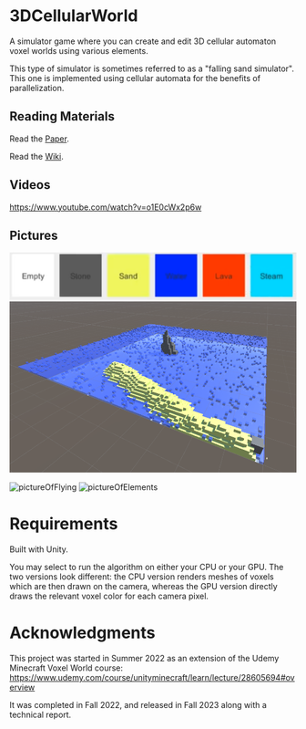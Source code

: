 # 3DCellularWorld

A simulator game where you can create and edit 3D cellular automaton voxel worlds using various elements.

This type of simulator is sometimes referred to as a "falling sand simulator". This one is implemented using cellular automata for the benefits of parallelization.



## Reading Materials
Read the [Paper](https://cis.temple.edu/tagit/publications/TAGIT-TR-18.pdf).

Read the [Wiki](https://github.com/ccrock4t/3DCellularWorld/wiki).

## Videos
https://www.youtube.com/watch?v=o1E0cWx2p6w

## Pictures

![pictureOfElementsList](https://github.com/ccrock4t/3DCellularWorld/blob/main/Assets/Images/elements.png?raw=true)
![pictureOfIsland](https://github.com/ccrock4t/3DCellularWorld/blob/main/Assets/Images/background.PNG?raw=true)



![pictureOfFlying](https://github.com/ccrock4t/3DCellularWorld/blob/main/Assets/Images/flying.gif?raw=true)
![pictureOfElements](https://github.com/ccrock4t/3DCellularWorld/blob/main/Assets/Images/elements.gif?raw=true)

# Requirements
Built with Unity.

You may select to run the algorithm on either your CPU or your GPU. The two versions look different: the CPU version renders meshes of voxels which are then drawn on the camera, whereas the GPU version directly draws the relevant voxel color for each camera pixel.

# Acknowledgments

This project was started in Summer 2022 as an extension of the Udemy Minecraft Voxel World course: [https://www.udemy.com/course/unityminecraft/learn/lecture/28605694#overview ](https://www.udemy.com/course/unityminecraft/)

It was completed in Fall 2022, and released in Fall 2023 along with a technical report.
